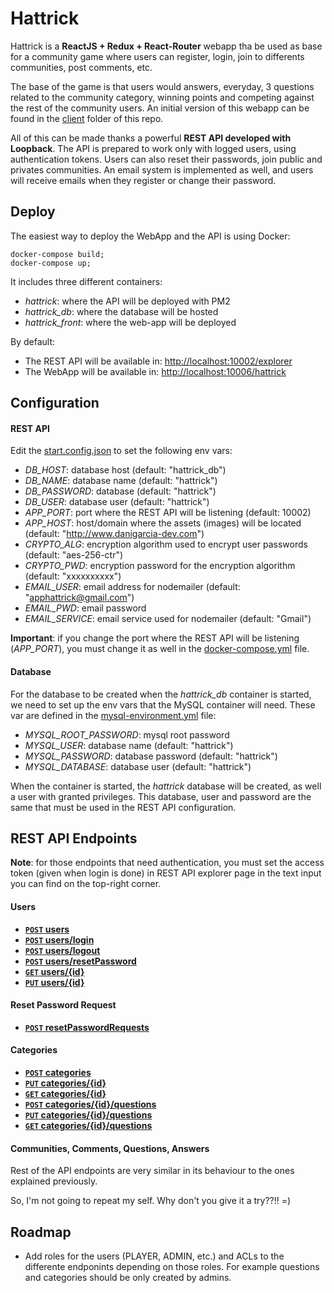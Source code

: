 # Hattrick
Hattrick is a **ReactJS + Redux + React-Router** webapp tha be used as base for a community game where users can register, login, join to differents communities, post comments, etc.

The base of the game is that users would answers, everyday, 3 questions related to the community category, winning points and competing against the rest of the community users. An initial version of this webapp can be found in the [client](client/) folder of this repo.

All of this can be made thanks a powerful **REST API developed with Loopback**. The API is prepared to work only with logged users, using authentication tokens. Users can also reset their passwords, join public and privates communities. An email system is implemented as well, and users will receive emails when they register or change their password.

## Deploy

The easiest way to deploy the WebApp and the API is using Docker:

```
docker-compose build;
docker-compose up;
```

It includes three different containers:
- *hattrick*: where the API will be deployed with PM2
- *hattrick_db*: where the database will be hosted
- *hattrick_front*: where the web-app will be deployed

By default:
- The REST API will be available in: [http://localhost:10002/explorer](http://localhost:10002/explorer)
- The WebApp will be available in: [http://localhost:10006/hattrick](http://localhost:10006/hattrick)

## Configuration
#### REST API
Edit the [start.config.json](start.config.json) to set the following env vars:

- *DB_HOST*: database host (default: "hattrick_db")
- *DB_NAME*: database name (default: "hattrick")
- *DB_PASSWORD*: database  (default: "hattrick")
- *DB_USER*: database user (default: "hattrick")
- *APP_PORT*: port where the REST API will be listening (default: 10002)
- *APP_HOST*: host/domain where the assets (images) will be located (default: "http://www.danigarcia-dev.com")
- *CRYPTO_ALG*: encryption algorithm used to encrypt user passwords (default: "aes-256-ctr")
- *CRYPTO_PWD*: encryption password for the encryption algorithm (default: "xxxxxxxxxx")
- *EMAIL_USER*: email address for nodemailer (default: "apphattrick@gmail.com")
- *EMAIL_PWD*: email password
- *EMAIL_SERVICE*: email service used for nodemailer (default: "Gmail")

**Important**: if you change the port where the REST API will be listening (*APP_PORT*), you must change it as well in the [docker-compose.yml](docker-compose.yml) file.

#### Database
For the database to be created when the *hattrick_db* container is started, we need to set up the env vars that the MySQL container will need. These var are defined in the [mysql-environment.yml](mysql-environment.yml) file:
- *MYSQL_ROOT_PASSWORD*: mysql root password
- *MYSQL_USER*: database name (default: "hattrick")
- *MYSQL_PASSWORD*: database password (default: "hattrick")
- *MYSQL_DATABASE*: database user (default: "hattrick")

When the container is started, the *hattrick* database will be created, as well a user with granted privileges. This database, user and password are the same that must be used in the REST API configuration.

## REST API Endpoints

**Note**: for those endpoints that need authentication, you must set the access token (given when login is done) in REST API explorer page in the text input you can find on the top-right corner.

#### Users
- **[<code>POST</code> users](api-doc/users/POST_user.md)**
- **[<code>POST</code> users/login](api-doc/users/POST_login.md)**
- **[<code>POST</code> users/logout](api-doc/users/POST_logout.md)**
- **[<code>POST</code> users/resetPassword](api-doc/users/POST_resetPassword.md)**
- **[<code>GET</code> users/{id}](api-doc/users/GET_user.md)**
- **[<code>PUT</code> users/{id}](api-doc/users/PUT_user.md)**

#### Reset Password Request
- **[<code>POST</code> resetPasswordRequests](api-doc/reset-password/POST_reset.md)**

#### Categories
- **[<code>POST</code> categories](api-doc/categories/POST_category.md)**
- **[<code>PUT</code> categories/{id}](api-doc/categories/PUT_category.md)**
- **[<code>GET</code> categories/{id}](api-doc/categories/GET_category.md)**
- **[<code>POST</code> categories/{id}/questions](api-doc/categories/POST_category_question.md)**
- **[<code>PUT</code> categories/{id}/questions](api-doc/categories/PUT_category_question.md)**
- **[<code>GET</code> categories/{id}/questions](api-doc/categories/GET_category_question.md)**

#### Communities, Comments, Questions, Answers

Rest of the API endpoints are very similar in its behaviour to the ones explained previously.

So, I'm not going to repeat my self. Why don't you give it a try??!! =)

## Roadmap

- Add roles for the users (PLAYER, ADMIN, etc.) and ACLs to the differente endponints depending on those roles. For example questions and categories should be only created by admins.
